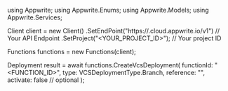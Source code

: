 using Appwrite;
using Appwrite.Enums;
using Appwrite.Models;
using Appwrite.Services;

Client client = new Client()
    .SetEndPoint("https://<REGION>.cloud.appwrite.io/v1") // Your API Endpoint
    .SetProject("<YOUR_PROJECT_ID>"); // Your project ID

Functions functions = new Functions(client);

Deployment result = await functions.CreateVcsDeployment(
    functionId: "<FUNCTION_ID>",
    type: VCSDeploymentType.Branch,
    reference: "<REFERENCE>",
    activate: false // optional
);